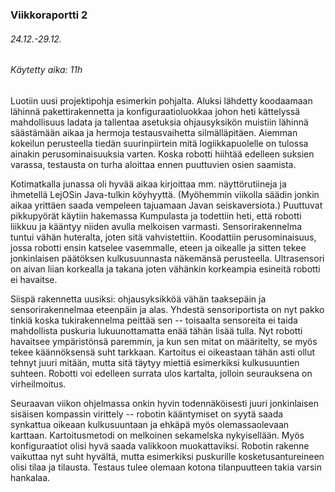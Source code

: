 ### Viikkoraportti 2
###### 24.12.-29.12.
###### Käytetty aika: 11h

Luotiin uusi projektipohja esimerkin pohjalta. Aluksi lähdetty koodaamaan lähinnä pakettirakennetta ja konfiguraatioluokkaa johon heti kättelyssä mahdollisuus ladata ja tallentaa asetuksia ohjausyksikön muistiin lähinnä säästämään aikaa ja hermoja testausvaihetta silmälläpitäen. Aiemman kokeilun perusteella tiedän suurinpiirtein mitä logiikkapuolelle on tulossa ainakin perusominaisuuksia varten. Koska robotti hiihtää edelleen suksien varassa, testausta on turha aloittaa ennen puuttuvien osien saamista.

Kotimatkalla junassa oli hyvää aikaa kirjoittaa mm. näyttörutiineja ja ihmetellä LejOSin Java-tulkin köyhyyttä. (Myöhemmin viikolla säädin jonkin aikaa yrittäen saada vempeleen tajuamaan Javan seiskaversiota.) Puuttuvat pikkupyörät käytiin hakemassa Kumpulasta ja todettiin heti, että robotti liikkuu ja kääntyy niiden avulla melkoisen varmasti. Sensorirakennelma tuntui vähän huteralta, joten sitä vahvistettiin. Koodattiin perusominaisuus, jossa robotti ensin katselee vasemmalle, eteen ja oikealle ja sitten tekee jonkinlaisen päätöksen kulkusuunnasta näkemänsä perusteella. Ultrasensori on aivan liian korkealla ja takana joten vähänkin korkeampia esineitä robotti ei havaitse.

Siispä rakennetta uusiksi: ohjausyksikköä vähän taaksepäin ja sensorirakennelmaa eteenpäin ja alas. Yhdestä sensoriportista on nyt pakko tinkiä koska tukirakennelma peittää sen -- toisaalta sensoreita ei taida mahdollista puskuria lukuunottamatta enää tähän lisää tulla. Nyt robotti havaitsee ympäristönsä paremmin, ja kun sen mitat on määritelty, se myös tekee käännöksensä suht tarkkaan. Kartoitus ei oikeastaan tähän asti ollut tehnyt juuri mitään, mutta sitä täytyy miettiä esimerkiksi kulkusuuntien suhteen. Robotti voi edelleen surrata ulos kartalta, jolloin seurauksena on virheilmoitus.

Seuraavan viikon ohjelmassa onkin hyvin todennäköisesti juuri jonkinlaisen sisäisen kompassin virittely -- robotin kääntymiset on syytä saada synkattua oikeaan kulkusuuntaan ja ehkäpä myös olemassaolevaan karttaan. Kartoitusmetodi on melkoinen sekamelska nykyisellään. Myös konfiguraatiot olisi hyvä saada valikkoon muokattaviksi. Robotin rakenne vaikuttaa nyt suht hyvältä, mutta esimerkiksi puskurille kosketusantureineen olisi tilaa ja tilausta. Testaus tulee olemaan kotona tilanpuutteen takia varsin hankalaa.
